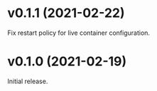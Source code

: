 # v0.1.1 (2021-02-22)

Fix restart policy for live container configuration.


# v0.1.0 (2021-02-19)

Initial release.

